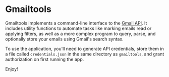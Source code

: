 # Gmailtools

Gmailtools implements a command-line interface to the [Gmail API](https://developers.google.com/gmail/api). It includes utility functions to automate tasks like marking emails read or applying filters, as well as a more complex program to query, parse, and optionally store your emails using Gmail's search syntax.

To use the application, you'll need to generate API credentials, store them in a file called `credentials.json` in the same directory as `gmailtools`, and grant authorization on first running the app.

Enjoy!

